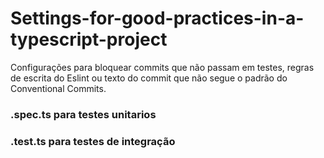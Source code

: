 # Settings-for-good-practices-in-a-typescript-project
Configurações para bloquear commits que não passam em testes, regras de escrita do Eslint ou texto do commit que não segue o padrão do Conventional Commits.

### .spec.ts para testes unitarios
### .test.ts para testes de integração
